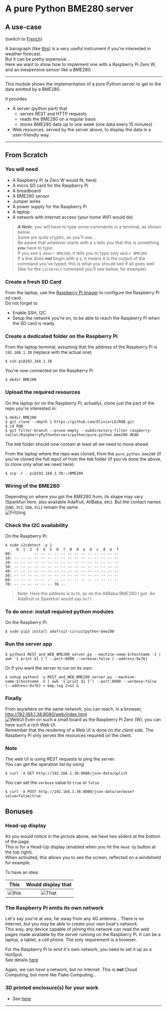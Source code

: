 # A pure Python BME280 server
## A use-case
(switch to [French](./README_fr.md))  

A barograph (like [this](https://www.naudet.com/barometre-enregistreur-c102x2375473)) is a very useful instrument if you're interested in weather forecast.  
But it can be pretty expensive...  
Here we want to show how to implement one with a Raspberry Pi Zero W, and an inexpensive sensor like a BME280.

---

This module shows the implementation of a pure Python server to get to the data emitted by a BME280.

It provides
- A server (python part) that 
  - serves REST and HTTP requests
  - reads the BME280 on a regular basis
  - stores BME280 data up to one week (one data every 15 minutes)
- Web resources, served by the server above, to display the data in a user-friendly way.

---

## From Scratch
### You will need
- A Raspberry Pi (a Zero W would fit, here)
- A micro SD card for the Raspberry Pi
- A breadboard
- A BME280 sensor
- Jumper wires
- A power supply for the Raspberry Pi
- A laptop
- A network with Internet access (your home WiFi would do)

> _**A Note**_: you will have to type some commands in a terminal, as shown below.  
> Some are quite cryptic, as you'll see...  
> Be aware that whatever starts with a `$` tells you that this is something _**you**_ have to type.  
> If you see `$ mkdir BME280`, it tells you to type _only_ `mkdir BME280`.  
> If a line does **_not_** begin with a `$`, it means it is the output of the command you've typed; 
> this is what you should see if all goes well (like for the `i2cdetect` command you'll see below, for example).

### Create a fresh SD Card
From the laptop, use the [Raspberry Pi Imager](https://www.raspberrypi.com/news/raspberry-pi-imager-imaging-utility/) to configure the Raspberry Pi sd card.  
Do not forget to
- Enable SSH, I2C
- Setup the network you're on, to be able to reach the Raspberry Pi when the SD card is ready.

### Create a dedicated folder on the Raspberry Pi
From the laptop terminal, assuming that the address of the Raspberry Pi is `192.168.1.38` (replace with the actual one)
```
$ ssh pi@192.168.1.38
```
You're now connected on the Raspberry Pi
```
$ mkdir BME280
```
### Upload the required resources
On the laptop (or on the Raspberry Pi, actually), clone just the part of the repo you're interested in:
```
$ mkdir BME280
$ git clone --depth 1 https://github.com/OlivierLD/ROB.git
$ cd ROB
$ git filter-branch --prune-empty --subdirectory-filter raspberry-sailor/RaspberryPythonServers/python/pure.python.bme280 HEAD
```
The `ROB` folder should now contain at least all we need to move ahead.

From the laptop where the repo was cloned, from the `pure.python.bme280` (if you've cloned the full repo) of from the
`ROB` folder (if you've done the above, to clone only what we need here):
```
$ scp -r . pi@192.168.1.38:~/BME280
```
### Wiring of the BME280
Depending on where you got the BME280 from, its shape may vary (Sparkfun here, also available Adafruit, AliBaba, etc).
But the contact names (`GND`, `3V3`, `SDA`, `SCL`) remain the same.  
![Fritzing](doc/RPiZeroBME280_bb.png)

### Check the I2C availability
On the Raspberry Pi:
```
$ sudo i2cdetect -y 1
     0  1  2  3  4  5  6  7  8  9  a  b  c  d  e  f
00:          -- -- -- -- -- -- -- -- -- -- -- -- -- 
10: -- -- -- -- -- -- -- -- -- -- -- -- -- -- -- -- 
20: -- -- -- -- -- -- -- -- -- -- -- -- -- -- -- -- 
30: -- -- -- -- -- -- -- -- -- -- -- -- -- -- -- -- 
40: -- -- -- -- -- -- -- -- -- -- -- -- -- -- -- -- 
50: -- -- -- -- -- -- -- -- -- -- -- -- -- -- -- -- 
60: -- -- -- -- -- -- -- -- -- -- -- -- -- -- -- -- 
70: -- -- -- -- -- -- 76 --                         
```
> Note: Here the address is `0x76`, as on the AliBaba BME280 I got. An Adafruit or Sparkfun would say `0x77`.

### To do once: install required python modules
On the Raspberry Pi:
```
$ sudo pip3 install adafruit-circuitpython-bme280
```

### Run the server app
```
$ python3 REST_and_WEB_BME280_server.py --machine-name:$(hostname -I | awk '{ print $1 }') --port:8080 --verbose:false [--address:0x76]
```
Or if you want the server to run on its own:
```
$ nohup python3 -u REST_and_WEB_BME280_server.py --machine-name:$(hostname -I | awk '{ print $1 }') --port:8080 --verbose:false [--address:0x76] > bmp.log 2>&1 &
```

### Finally
From anywhere on the same network, you can reach, in a browser, <http://192.168.1.38:8080/web/index.html>  
![WebUI](doc/web.ui.png)
Even on such a small board as the Raspberry Pi Zero (W), you can have such a rich Web UI.  
Remember that the rendering of a Web UI is done _on the client side_. The Raspberry Pi only serves the
resources required on the client.

### Note
The web UI is using REST requests to ping the server.  
You can get the operation list by using
```
$ curl -X GET http://192.168.1.36:8080/json-data/oplist
```
You can set the `verbose` value to `true` or `false`
```
$ curl -X POST http://192.168.1.36:8080/json-data/verbose?value=false|true 
```

## Bonuses
### Head-up display
As you would notice in the picture above, we have two sliders at the bottom of the page.  
This is for a Head-Up display (enabled when you hit the `Head Up` button at the top right).  
When activated, this allows you to see the screen, reflected on a windshield for example.  

To have an idea:

|              This               |       Would display that       |
|:-------------------------------:|:------------------------------:|
| ![this](./doc/baro.head.up.png) | ![That](./doc/head.up.02.jpeg) |

### The Raspberry Pi emits its own network
Let's say you're at sea, far away from any 4G antenna... There is no Internet, _but_ you may be
able to create your own boat's network.  
This way, any device capable of joining this network can read the web pages made available 
by the server running on the Raspberry Pi. 
It can be a laptop, a tablet, a cell phone. The only requirement is a browser.

For the Raspberry Pi to emit it's own network, you need to set it up as a HotSpot.  
See details [here](https://github.com/OlivierLD/ROB/blob/master/raspberry-sailor/MUX-implementations/NMEA-multiplexer-basic/HOTSPOT.md)

Again, we can have a network, but no Internet. This is _**not**_ Cloud Computing, but more like Flake Computing...

### 3D printed enclosure(s) for your work
- See [here](https://github.com/OlivierLD/3DPrinting/blob/master/OpenSCAD/RPiDevBoards/NavStations/README.md)

---
